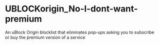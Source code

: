 # UBLOCKorigin_No-I-dont-want-premium
An uBlock Origin blocklist that eliminates pop-ups asking you to subscribe or buy the premium version of a service
